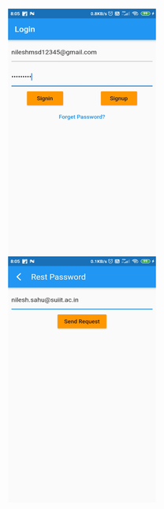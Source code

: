 <p align="center">
<img src="https://github.com/nileshmsd12345/flutter_email_auth_app/blob/main/Screenshot1.jpg" data-canonical-src="https://gyazo.com/eb5c5741b6a9a16c692170a41a49c858.png" width="300" height="500" />

<img src="https://github.com/nileshmsd12345/flutter_email_auth_app/blob/main/Screenshot2.jpg" data-canonical-src="https://gyazo.com/eb5c5741b6a9a16c692170a41a49c858.png" width="300" height="500" />
</p>
